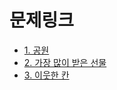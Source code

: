 # 문제링크

- [1. 공원](https://school.programmers.co.kr/learn/courses/30/lessons/340198)
- [2. 가장 많이 받은 선물](https://school.programmers.co.kr/learn/courses/30/lessons/258712)
- [3. 이웃한 칸](https://school.programmers.co.kr/learn/courses/30/lessons/250125)

